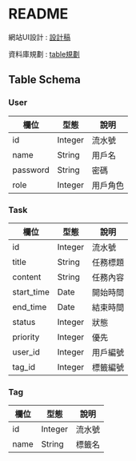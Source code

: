 # README

網站UI設計 : [設計稿](https://www.figma.com/file/SLk4Gxyol4VHLQvHoLlxl4/TodoApp_design?node-id=0%3A1 "figma")

資料庫規劃 : [table規劃](https://www.figma.com/file/SLk4Gxyol4VHLQvHoLlxl4/TodoApp_design?node-id=7%3A162 "figma")

## Table Schema

### User
| 欄位 | 型態 | 說明 |
| ---- | ---- | ---- |
| id | Integer | 流水號 |
| name | String | 用戶名 |
| password | String | 密碼 |
| role | Integer | 用戶角色 |

### Task
| 欄位 | 型態 | 說明 |
| ---- | ---- | ---- |
| id | Integer | 流水號 |
| title | String | 任務標題 |
| content | String | 任務內容 |
| start_time | Date | 開始時間 |
| end_time | Date | 結束時間 |
| status | Integer | 狀態 |
| priority | Integer | 優先 |
| user_id | Integer | 用戶編號 |
| tag_id | Integer | 標籤編號 |

### Tag 
| 欄位 | 型態 | 說明 |
| ---- | ---- | ---- |
| id | Integer | 流水號 |
| name | String | 標籤名 |

